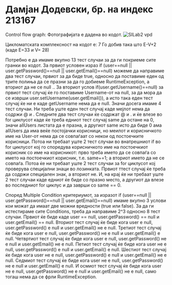 # Дамјан Додевски, бр. на индекс 213167 

Control flow graph:
Фотографијата е дадена во кодот.
![SILab2 vpd](https://github.com/DameAeternus/SI_2023_lab2_213167/assets/87820853/51e3cc9a-4e69-46c7-ba03-e75195f72af2)

Цикломатската комплексност на кодот е: 7
Го добив така што E-V+2 (каде Е=33 и V= 28)

Потребно е да имаме вкупно 13 тест случаи за да ги покриеме сите гранки во кодот.
За првиот условен израз if (user==null || user.getPassword()==null || user.getEmail()==null) можеме да направиме два тест случаи, првиот за да биде true, односно да поставиме еден од трите полиња да се празни за да го добиеме RuntimeException, а вториот да не се null ..
За вториот услов if(user.getUsername()==null) за првиот тест случај ќе го поставиме Username-oт на null, за да мора да се изврши user.setUsername(user.getEmail()), а исто така еден тест случај ќе ни е каде getUsername нема да е null. Значи досега имаме 4 тест случаи.
Ни треба уште еден тест случај каде мејлот нема да содржи @ и .
Следните два тест случаи ќе содржат @ и . и ќе влезе во for циклусот каде ќе треба едниот тест случај same да остане на 0, значи allUsers листата да е празна, а другиот same исто да биде 0 ама аllUsers да има веќе постојачки корисници, но меилот и корисничкото име на User-от нема да се совпаѓаат со некои од постоечките корисници.
Потоа ни требаат уште 2 тест случаи во внатрешниот if во for циклусот кој го споредува корисничкото име на постоечкиот корисник со име на корисникот: прво треба името да се совпаѓа со името на постоечкиот корисник, т.е. same+=1; а вториот името да не се совпаѓа.
Потоа ќе ни требаат уште 2 тест случаи за for циклусот кој проверува специјални знаци во лозинката.
Првиот ттест случај ќе треба да содржи специјален знак, а вториот не.
И, на крај ќе ни требаат уште 2 тест случаи каде едниот ќе биде со празно место, а другиот да влезе во последниот for циклус и да заврши со same == 0.

Според Multiple Condition критериумот, за изразот if (user==null || user.getPassword()==null || user.getEmail()==null) имаме вкупно 3 услови кои можат да имаат две можни вредности (true или false). За да ги истестираме сите Conditions, треба да направиме 2^3 односно 8 тест случаи. Првиот ќе биде каде user == null, user.getPassword() == null и user.getEmail() == null.
Вториот тест случај ќе биде кога user е null, user.getPassword() е null и user.getEmail() не е null.
Третиот тест случај ќе биде кога user е null, user.getPassword() не е null и user.getEmail() е null.
Четвртиот тест случај ќе биде кога user е null, user.getPassword() не е null и user.getEmail() не е null.
Петиот тест случај ќе биде кога user не е null, user.getPassword() е null и user.getEmail() е null.
Шестиот тест случај ќе биде кога user не е null, user.getPassword() е null и user.getEmail() не е null.
Седмиот тест случај ќе биде кога user не е null, user.getPassword() не е null и user.getEmail() е null.
И осмиот тест случај ќе биде кога user не е null, user.getPassword() не е null и user.getEmail() не е null, само тогаш нема да се фрли RuntimeException.
